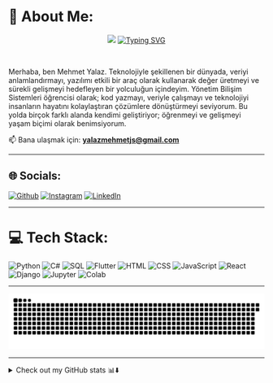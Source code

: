 # 💫 About Me:

<p align="center">
  <img src="https://user-images.githubusercontent.com/74038190/216649417-9acc58df-9186-4132-ad43-819a57babb67.gif" width="100">
  <a href="https://git.io/typing-svg">
    <img src="https://readme-typing-svg.demolab.com?font=Fira+Code&pause=1000&random=false&width=435&lines=Hello+World+%F0%9F%91%8B%2C+I'm+Mehmet+Yalaz." alt="Typing SVG" />
  </a>
</p>
</br>

Merhaba, ben Mehmet Yalaz.
Teknolojiyle şekillenen bir dünyada, veriyi anlamlandırmayı, yazılımı etkili bir araç olarak kullanarak değer üretmeyi ve sürekli gelişmeyi hedefleyen bir yolculuğun içindeyim.
Yönetim Bilişim Sistemleri öğrencisi olarak; kod yazmayı, veriyle çalışmayı ve teknolojiyi insanların hayatını kolaylaştıran çözümlere dönüştürmeyi seviyorum.
Bu yolda birçok farklı alanda kendimi geliştiriyor; öğrenmeyi ve gelişmeyi yaşam biçimi olarak benimsiyorum.



📫 Bana ulaşmak için: **[yalazmehmetjs@gmail.com](mailto:yalazmehmetjs@gmail.com)**

---

## 🌐 Socials:
[![Github](https://img.shields.io/badge/Github-%2324192eDA.svg?logo=github&logoColor=white)](https://github.com/Yalaz0/Yalaz0)
[![Instagram](https://img.shields.io/badge/Instagram-%23E4405F.svg?logo=Instagram&logoColor=white)](https://instagram.com/mehmetyalazz)
[![LinkedIn](https://img.shields.io/badge/LinkedIn-%230077B5.svg?logo=linkedin&logoColor=white)](https://www.linkedin.com/in/mehmet-yalaz)

---

# 💻 Tech Stack:
![Python](https://img.shields.io/badge/python-%233776AB.svg?style=plastic&logo=python&logoColor=white)
![C#](https://img.shields.io/badge/C%23-239120?style=plastic&logo=c-sharp&logoColor=white)
![SQL](https://img.shields.io/badge/SQL-%2300f.svg?style=plastic&logo=sqlite&logoColor=white)
![Flutter](https://img.shields.io/badge/Flutter-%2302569B.svg?style=plastic&logo=flutter&logoColor=white)
![HTML](https://img.shields.io/badge/html5-%23E34F26.svg?style=plastic&logo=html5&logoColor=white)
![CSS](https://img.shields.io/badge/css3-%231572B6.svg?style=plastic&logo=css3&logoColor=white)
![JavaScript](https://img.shields.io/badge/javascript-%23323330.svg?style=plastic&logo=javascript&logoColor=%23F7DF1E)
![React](https://img.shields.io/badge/react-%2320232a.svg?style=plastic&logo=react&logoColor=%2361DAFB)
![Django](https://img.shields.io/badge/django-%23092E20.svg?style=plastic&logo=django&logoColor=white)
![Jupyter](https://img.shields.io/badge/Jupyter-%23F37626.svg?style=plastic&logo=Jupyter&logoColor=white)
![Colab](https://img.shields.io/badge/Google_Colab-F9AB00?style=plastic&logo=google-colab&logoColor=white)

---

![snake gif](https://raw.githubusercontent.com/Yalaz0/Yalaz0/output/github-snake-dark.svg)


---

<details>
<summary>Check out my GitHub stats 📊⬇️</summary>

![Mehmet Yalaz's GitHub Stats](https://github-readme-stats.vercel.app/api?username=Yalaz0&show_icons=true&theme=tokyonight&rank_icon=percentile&include_all_commits=true&count_private=true&hide_border=true)

![Top Languages](https://github-readme-stats.vercel.app/api/top-langs/?username=Yalaz0&langs_count=8&theme=tokyonight&hide_border=true&layout=compact)

![Summary Cards](http://github-profile-summary-cards.vercel.app/api/cards/profile-details?username=Yalaz0&theme=tokyonight)

![Activity Graph](https://github-readme-activity-graph.vercel.app/graph/?username=Yalaz0&radius=6&theme=tokyo-night&hide_border=true)

<p align="center">
  <img src="http://github-profile-summary-cards.vercel.app/api/cards/repos-per-language?username=Yalaz0&theme=tokyonight" width="30%"/>
  <img src="http://github-profile-summary-cards.vercel.app/api/cards/most-commit-language?username=Yalaz0&theme=tokyonight" width="30%"/>
  <img src="https://github-profile-summary-cards.vercel.app/api/cards/productive-time?username=Yalaz0&theme=tokyonight" width="30%"/>
</p>

![Github Streak](https://github-readme-streak-stats.herokuapp.com/?user=Yalaz0&theme=tokyonight&hide_border=true)

</details>
